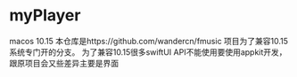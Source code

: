 # myPlayer
macos 10.15 
本仓库是https://github.com/wandercn/fmusic 项目为了兼容10.15系统专门开的分支。
为了兼容10.15很多swiftUI API不能使用要使用appkit开发，跟原项目会又些差异主要是界面

